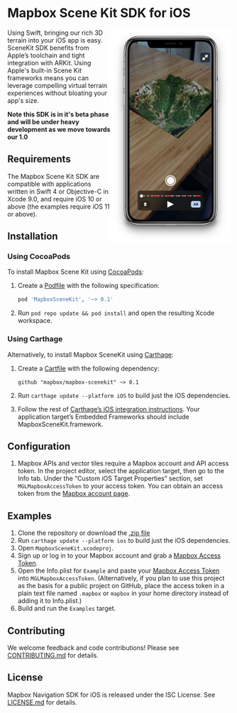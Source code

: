 # Mapbox Scene Kit SDK for iOS

<img alt="Mapbox Scene Kit SDK" src="./docs/img/scenekit.jpg" width="272" align="right" />

Using Swift, bringing our rich 3D terrain into your iOS app is easy. SceneKit SDK benefits from Apple’s toolchain and tight integration with ARKit. Using Apple's built-in Scene Kit frameworks means you can leverage compelling virtual terrain experiences without bloating your app's size.

**Note this SDK is in it's beta phase and will be under heavy development as we move towards our 1.0**

## Requirements

The Mapbox Scene Kit SDK are compatible with applications written in Swift 4 or Objective-C in Xcode 9.0, and require iOS 10 or above (the examples require iOS 11 or above).

## Installation

### Using CocoaPods

To install Mapbox Scene Kit using [CocoaPods](https://cocoapods.org/):

1. Create a [Podfile](https://guides.cocoapods.org/syntax/podfile.html) with the following specification:
   ```ruby
   pod 'MapboxSceneKit', '~> 0.1'
   ```

1. Run `pod repo update && pod install` and open the resulting Xcode workspace.

### Using Carthage

Alternatively, to install Mapbox SceneKit using [Carthage](https://github.com/Carthage/Carthage/):

1. Create a [Cartfile](https://github.com/Carthage/Carthage/blob/master/Documentation/Artifacts.md#github-repositories) with the following dependency:
   ```cartfile
   github "mapbox/mapbox-scenekit" ~> 0.1
   ```

1. Run `carthage update --platform iOS` to build just the iOS dependencies.

1. Follow the rest of [Carthage’s iOS integration instructions](https://github.com/Carthage/Carthage#if-youre-building-for-ios-tvos-or-watchos). Your application target’s Embedded Frameworks should include MapboxSceneKit.framework.

## Configuration

1. Mapbox APIs and vector tiles require a Mapbox account and API access token. In the project editor, select the application target, then go to the Info tab. Under the “Custom iOS Target Properties” section, set `MGLMapboxAccessToken` to your access token. You can obtain an access token from the [Mapbox account page](https://www.mapbox.com/account/access-tokens/).

## Examples

1. Clone the repository or download the [.zip file](https://github.com/mapbox/mapbox-scenekit/archive/master.zip)
1. Run `carthage update --platform ios` to build just the iOS dependencies.
1. Open `MapboxSceneKit.xcodeproj`.
1. Sign up or log in to your Mapbox account and grab a [Mapbox Access Token](https://www.mapbox.com/studio/account/tokens/).
1. Open the Info.plist for `Example` and paste your [Mapbox Access Token](https://www.mapbox.com/studio/account/tokens/) into `MGLMapboxAccessToken`. (Alternatively, if you plan to use this project as the basis for a public project on GitHub, place the access token in a plain text file named `.mapbox` or `mapbox` in your home directory instead of adding it to Info.plist.)
1. Build and run the `Examples` target.

## Contributing

We welcome feedback and code contributions! Please see [CONTRIBUTING.md](./CONTRIBUTING.md) for details.

## License

Mapbox Navigation SDK for iOS is released under the ISC License. See [LICENSE.md](https://github.com/mapbox/mapbox-scenekit/blob/master/LICENSE.md) for details.
